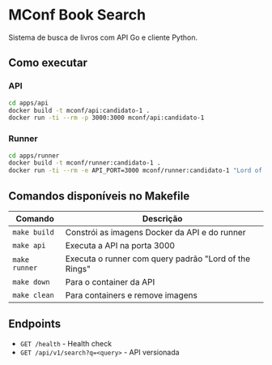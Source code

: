 # MConf Book Search

Sistema de busca de livros com API Go e cliente Python.

## Como executar

### API
```bash
cd apps/api
docker build -t mconf/api:candidato-1 .
docker run -ti --rm -p 3000:3000 mconf/api:candidato-1
```

### Runner
```bash
cd apps/runner
docker build -t mconf/runner:candidato-1 .
docker run -ti --rm -e API_PORT=3000 mconf/runner:candidato-1 "Lord of the Rings"
```

## Comandos disponíveis no Makefile

| Comando | Descrição |
|---------|-----------|
| `make build` | Constrói as imagens Docker da API e do runner |
| `make api` | Executa a API na porta 3000 |
| `make runner` | Executa o runner com query padrão "Lord of the Rings" |
| `make down` | Para o container da API |
| `make clean` | Para containers e remove imagens |


## Endpoints

- `GET /health` - Health check
- `GET /api/v1/search?q=<query>` - API versionada


